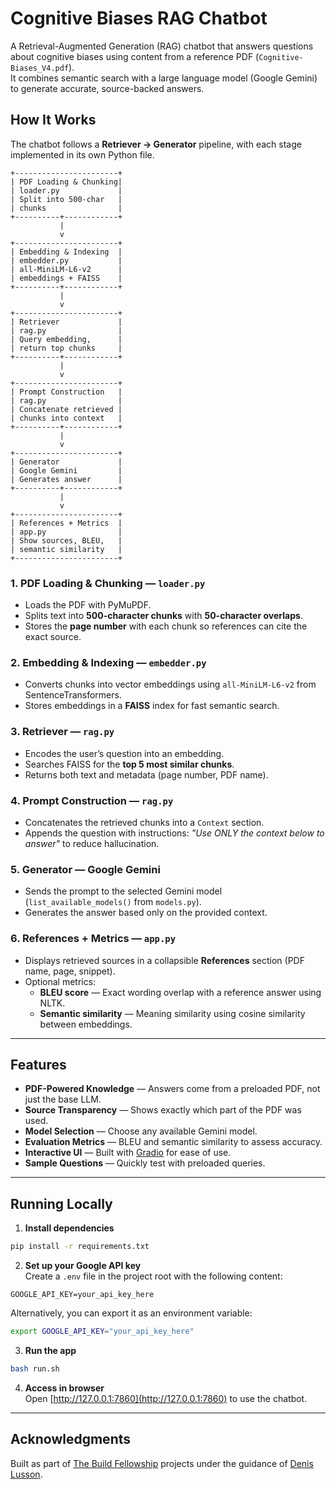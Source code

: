 # Cognitive Biases RAG Chatbot

A Retrieval-Augmented Generation (RAG) chatbot that answers questions about cognitive biases using content from a reference PDF (`Cognitive-Biases_V4.pdf`).  
It combines semantic search with a large language model (Google Gemini) to generate accurate, source-backed answers.

## How It Works

The chatbot follows a **Retriever → Generator** pipeline, with each stage implemented in its own Python file.

```
+-----------------------+
| PDF Loading & Chunking|
| loader.py             |
| Split into 500-char   |
| chunks                |
+----------+------------+
           |
           v
+-----------------------+
| Embedding & Indexing  |
| embedder.py           |
| all-MiniLM-L6-v2      |
| embeddings + FAISS    |
+----------+------------+
           |
           v
+-----------------------+
| Retriever             |
| rag.py                |
| Query embedding,      |
| return top chunks     |
+----------+------------+
           |
           v
+-----------------------+
| Prompt Construction   |
| rag.py                |
| Concatenate retrieved |
| chunks into context   |
+----------+------------+
           |
           v
+-----------------------+
| Generator             |
| Google Gemini         |
| Generates answer      |
+----------+------------+
           |
           v
+-----------------------+
| References + Metrics  |
| app.py                |
| Show sources, BLEU,   |
| semantic similarity   |
+-----------------------+
```

### 1. PDF Loading & Chunking — `loader.py`

- Loads the PDF with PyMuPDF.
- Splits text into **500-character chunks** with **50-character overlaps**.
- Stores the **page number** with each chunk so references can cite the exact source.

### 2. Embedding & Indexing — `embedder.py`

- Converts chunks into vector embeddings using `all-MiniLM-L6-v2` from SentenceTransformers.
- Stores embeddings in a **FAISS** index for fast semantic search.

### 3. Retriever — `rag.py`

- Encodes the user’s question into an embedding.
- Searches FAISS for the **top 5 most similar chunks**.
- Returns both text and metadata (page number, PDF name).

### 4. Prompt Construction — `rag.py`

- Concatenates the retrieved chunks into a `Context` section.
- Appends the question with instructions: _"Use ONLY the context below to answer"_ to reduce hallucination.

### 5. Generator — Google Gemini

- Sends the prompt to the selected Gemini model (`list_available_models()` from `models.py`).
- Generates the answer based only on the provided context.

### 6. References + Metrics — `app.py`

- Displays retrieved sources in a collapsible **References** section (PDF name, page, snippet).
- Optional metrics:
  - **BLEU score** — Exact wording overlap with a reference answer using NLTK.
  - **Semantic similarity** — Meaning similarity using cosine similarity between embeddings.

---

## Features

- **PDF-Powered Knowledge** — Answers come from a preloaded PDF, not just the base LLM.
- **Source Transparency** — Shows exactly which part of the PDF was used.
- **Model Selection** — Choose any available Gemini model.
- **Evaluation Metrics** — BLEU and semantic similarity to assess accuracy.
- **Interactive UI** — Built with [Gradio](https://gradio.app/) for ease of use.
- **Sample Questions** — Quickly test with preloaded queries.

---

## Running Locally

1. **Install dependencies**

```bash
pip install -r requirements.txt
```

2. **Set up your Google API key**  
   Create a `.env` file in the project root with the following content:

```
GOOGLE_API_KEY=your_api_key_here
```

Alternatively, you can export it as an environment variable:

```bash
export GOOGLE_API_KEY="your_api_key_here"
```

3. **Run the app**

```bash
bash run.sh
```

4. **Access in browser**  
   Open [http://127.0.0.1:7860](http://127.0.0.1:7860) to use the chatbot.

---

## Acknowledgments

Built as part of [The Build Fellowship](https://www.buildfellowship.com/) projects under the guidance of [Denis Lusson](https://www.linkedin.com/in/denis-lusson/).

